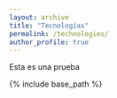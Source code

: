 ```yaml
---
layout: archive
title: "Tecnologías"
permalink: /technologies/
author_profile: true
---
```


Esta es una prueba

{% include base_path %}

